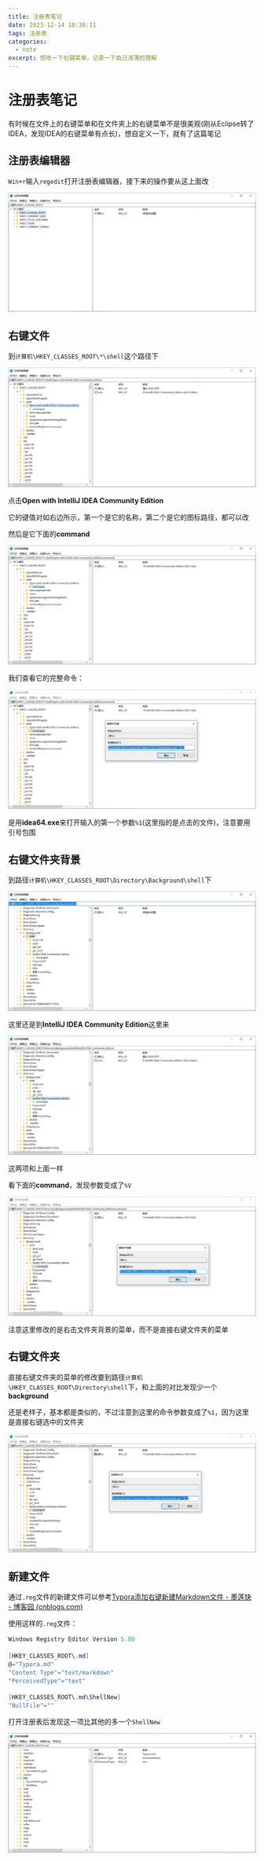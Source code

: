 ```yaml
---
title: 注册表笔记
date: 2023-12-14 18:38:11
tags: 注册表
categories: 
  - note
excerpt: 想改一下右键菜单，记录一下自己浅薄的理解
---
```


# 注册表笔记

有时候在文件上的右键菜单和在文件夹上的右键菜单不是很美观(刚从Eclipse转了IDEA，发现IDEA的右键菜单有点长)，想自定义一下，就有了这篇笔记

## 注册表编辑器

`Win+r`输入`regedit`打开注册表编辑器，接下来的操作要从这上面改

![注册表编辑器](注册表笔记/image-20231214184441793.png)

## 右键文件

到`计算机\HKEY_CLASSES_ROOT\*\shell`这个路径下

![计算机\HKEY_CLASSES_ROOT\*\shell](注册表笔记/image-20231214184423141.png)

点击**Open with IntelliJ IDEA Community Edition**

它的键值对如右边所示，第一个是它的名称，第二个是它的图标路径，都可以改

然后是它下面的**command**

![计算机\HKEY_CLASSES_ROOT\*\shell\command](注册表笔记/image-20231214184733894.png)

我们查看它的完整命令：

![注意%1](注册表笔记/image-20231214184816177.png)

是用**idea64.exe**来打开输入的第一个参数`%1`(这里指的是点击的文件)，注意要用引号包围

## 右键文件夹背景

到路径`计算机\HKEY_CLASSES_ROOT\Directory\Background\shell`下

![计算机\HKEY_CLASSES_ROOT\Directory\Background\shell](注册表笔记/image-20231214185612106.png)

这里还是到**IntelliJ IDEA Community Edition**这里来

![老地方](注册表笔记/image-20231214185637649.png)

这两项和上面一样

看下面的**command**，发现参数变成了`%V`

![注意%V](注册表笔记/image-20231214185832214.png)

注意这里修改的是右击文件夹背景的菜单，而不是直接右键文件夹的菜单

## 右键文件夹

直接右键文件夹的菜单的修改要到路径`计算机\HKEY_CLASSES_ROOT\Directory\shell`下，和上面的对比发现少一个**background**

还是老样子，基本都是类似的，不过注意到这里的命令参数变成了`%1`，因为这里是直接右键选中的文件夹

![计算机\HKEY_CLASSES_ROOT\Directory\shell](注册表笔记/image-20231214190134586.png)

## 新建文件

通过`.reg`文件的新建文件可以参考[Typora添加右键新建Markdown文件 - 墨莲玦 - 博客园 (cnblogs.com)](https://www.cnblogs.com/zhoujiayingvana/p/12357812.html)

使用这样的`.reg`文件：

```c#
Windows Registry Editor Version 5.00

[HKEY_CLASSES_ROOT\.md]
@="Typora.md"
"Content Type"="text/markdown"
"PerceivedType"="text"

[HKEY_CLASSES_ROOT\.md\ShellNew]
"NullFile"=""

```

打开注册表后发现这一项比其他的多一个`ShellNew`

![和上面的.markdown项对比一下](注册表笔记/image-20231214191154310.png)
